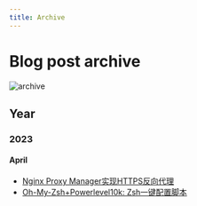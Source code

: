 ```yaml
---
title: Archive
---
```


# Blog post archive

![archive](https://s2.loli.net/2023/04/24/tUqMk5A6j9aLZuN.webp)

## Year

### 2023

#### April

- [Nginx Proxy Manager实现HTTPS反向代理](/posts/nginx-proxy-manager)
- [Oh-My-Zsh+Powerlevel10k: Zsh一键配置脚本](posts/zsh-auto-config-shell.md)
